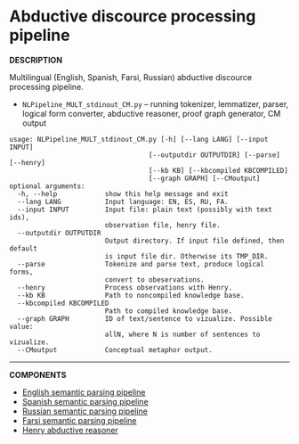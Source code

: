 Abductive discource processing pipeline
===

**DESCRIPTION**

Multilingual (English, Spanish, Farsi, Russian) abductive discource processing pipeline.

* `NLPipeline_MULT_stdinout_CM.py` – running tokenizer, lemmatizer, parser, logical form converter, abductive reasoner, proof graph generator, CM output

```
usage: NLPipeline_MULT_stdinout_CM.py [-h] [--lang LANG] [--input INPUT]
                                   [--outputdir OUTPUTDIR] [--parse] [--henry]
                                   [--kb KB] [--kbcompiled KBCOMPILED]
                                   [--graph GRAPH] [--CMoutput]
optional arguments:
  -h, --help            show this help message and exit
  --lang LANG           Input language: EN, ES, RU, FA.
  --input INPUT         Input file: plain text (possibly with text ids),
                        observation file, henry file.
  --outputdir OUTPUTDIR
                        Output directory. If input file defined, then default
                        is input file dir. Otherwise its TMP_DIR.
  --parse               Tokenize and parse text, produce logical forms,
                        convert to obeservations.
  --henry               Process observations with Henry.
  --kb KB               Path to noncompiled knowledge base.
  --kbcompiled KBCOMPILED
                        Path to compiled knowledge base.
  --graph GRAPH         ID of text/sentence to vizualize. Possible value:
                        allN, where N is number of sentences to vizualize.
  --CMoutput            Conceptual metaphor output.

```

---

**COMPONENTS**

* [English semantic parsing pipeline](https://github.com/eovchinn/ADP-pipeline/tree/master/pipelines/English)
* [Spanish semantic parsing pipeline](https://github.com/eovchinn/ADP-pipeline/tree/master/pipelines/Spanish)
* [Russian semantic parsing pipeline](https://github.com/eovchinn/ADP-pipeline/tree/master/pipelines/Russian)
* [Farsi semantic parsing pipeline](https://github.com/eovchinn/ADP-pipeline/tree/master/pipelines/Farsi)
* [Henry abductive reasoner](https://github.com/naoya-i/henry-n700)
